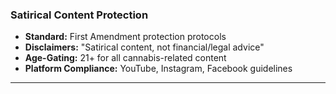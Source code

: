### Satirical Content Protection

- **Standard:** First Amendment protection protocols
- **Disclaimers:** "Satirical content, not financial/legal advice"
- **Age-Gating:** 21+ for all cannabis-related content
- **Platform Compliance:** YouTube, Instagram, Facebook guidelines

---
